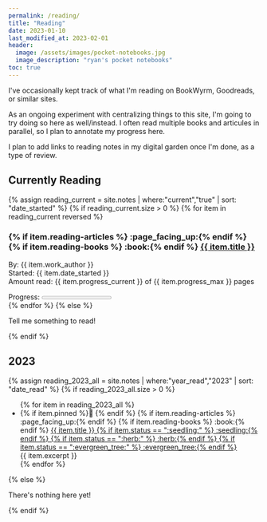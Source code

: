 ```yaml
---
permalink: /reading/
title: "Reading"
date: 2023-01-10
last_modified_at: 2023-02-01
header: 
  image: /assets/images/pocket-notebooks.jpg
  image_description: "ryan's pocket notebooks"
toc: true
---
```


I've occasionally kept track of what I'm reading on BookWyrm, Goodreads, or similar sites.  

As an ongoing experiment with centralizing things to this site, I'm going to try doing so here as well/instead. I often read multiple books and articules in parallel, so I plan to annotate my progress here.  

I plan to add links to reading notes in my digital garden once I'm done, as a type of review.  

## Currently Reading  

{% assign reading_current = site.notes | where:"current","true" | sort: "date_started" %}
{% if reading_current.size > 0 %}
    {% for item in reading_current reversed %}
<article>
    <h3>
        {% if item.reading-articles %} :page_facing_up:{% endif %}
        {% if item.reading-books %} :book:{% endif %}
        <a href="{{ item.url }}">{{ item.title }}
        </a></h3>
        <p>By: {{ item.work_author }}<br />
        Started: {{ item.date_started }}<br />
        Amount read: {{ item.progress_current }} of {{ item.progress_max }} pages</p>
        <label style="margin-top: -1.4em; margin-bottom: 0em;">Progress:</label> <progress value="{{ item.progress_current }}" max="{{ item.progress_max }}">{{ item.progress_current }} pages</progress>
</article>
    {% endfor %}
{% else %}
<p>Tell me something to read!</p>
{% endif %}

## 2023  

{% assign reading_2023_all = site.notes | where:"year_read","2023" | sort: "date_read" %}
{% if reading_2023_all.size > 0 %}
<ul>
    {% for item in reading_2023_all %}
    <li>{% if item.pinned %}📌 {% endif %}
        {% if item.reading-articles %} :page_facing_up:{% endif %}
        {% if item.reading-books %} :book:{% endif %}
        <a href="{{ item.url }}">{{ item.title }}
            {% if item.status == ":seedling:" %} :seedling:{% endif %}
            {% if item.status == ":herb:" %} :herb:{% endif %}
            {% if item.status == ":evergreen_tree:" %} :evergreen_tree:{% endif %}
        </a><br />
        {{ item.excerpt }}
        <!-- <meta class="p-summary" itemprop="description" content="{{ item.excerpt | markdownify | strip_html | strip_newlines | escape_once }}"> -->
    </li>
    {% endfor %}
</ul>
{% else %}
<p>There's nothing here yet!</p>
{% endif %}
